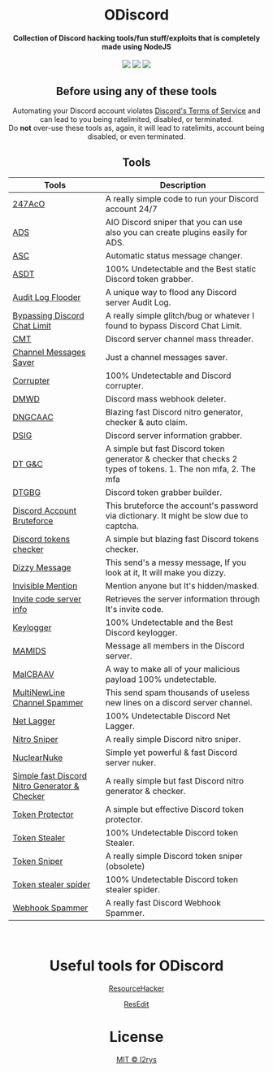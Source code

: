 <div align="center">
<h1>ODiscord</h1>
<h4>Collection of Discord hacking tools/fun stuff/exploits that is completely made using NodeJS</h4>
<p>
	<a href="https://github.com/I2rys/ODiscord/blob/main/LICENSE"><img src="https://img.shields.io/github/license/I2rys/ODiscord?style=flat-square"></img></a>
	<a href="https://github.com/I2rys/ODiscord/issues"><img src="https://img.shields.io/github/issues/I2rys/ODiscord.svg"></img></a>
	<a href="https://nodejs.org/"><img src="https://img.shields.io/badge/-Nodejs-green?style=flat-square&logo=Node.js"></img></a>
</p>

## Before using any of these tools
Automating your Discord account violates [Discord's Terms of Service](https://discord.com/tos) and can lead to you being ratelimited, disabled, or terminated.
<br>
Do **not** over-use these tools as, again, it will lead to ratelimits, account being disabled, or even terminated.

## Tools
| Tools                                                                                          	| Description                                                                                                   	|
|------------------------------------------------------------------------------------------------	|---------------------------------------------------------------------------------------------------------------	|
| [247AcO](247AcO)                                                                               	| A really simple code to run your Discord account 24/7                                                         	|
| [ADS](ADS)                                                                                     	| AIO Discord sniper that you can use also you can create plugins easily for ADS.                               	|
| [ASC](ASC)                                                                                     	| Automatic status message changer.                                                                             	|
| [ASDT](ASDT)                                                                                   	| 100% Undetectable and the Best static Discord token grabber.                                                  	|
| [Audit Log Flooder](Audit%20Log%20Flooder)                                                         	| A unique way to flood any Discord server Audit Log.                                                           	|
| [Bypassing Discord Chat Limit](Bypassing%20Discord%20Chat%20Limit)                                   	| A really simple glitch/bug or whatever I found to bypass Discord Chat Limit.                                  	|
| [CMT](CMT)                                                                                     	| Discord server channel mass threader.                                                                         	|
| [Channel Messages Saver](Channel%20Messages%20Saver)                                               	| Just a channel messages saver.                                                                                	|
| [Corrupter](Corrupter)                                                                         	| 100% Undetectable and Discord corrupter.                                                                      	|
| [DMWD](DMWD)                                                                                   	| Discord mass webhook deleter.                                                                                 	|
| [DNGCAAC](DNGCAAC)                                                                             	| Blazing fast Discord nitro generator, checker & auto claim.                                                   	|
| [DSIG](DSIG)                                                                                   	| Discord server information grabber.                                                                           	|
| [DT G&C](DT%20G&C)                                                                               	| A simple but fast Discord token generator & checker that checks 2 types of tokens. 1. The non mfa, 2. The mfa 	|
| [DTGBG](DTGBG)                                                                                 	| Discord token grabber builder.                                                                                	|
| [Discord Account Bruteforce](Discord%20Account%20Bruteforce)                                       	| This bruteforce the account's password via dictionary. It might be slow due to captcha.                       	|
| [Discord tokens checker](Discord%20tokens%20checker)                                               	| A simple but blazing fast Discord tokens checker.                                                             	|
| [Dizzy Message](Dizzy%20Message)                                                                 	| This send's a messy message, If you look at it, It will make you dizzy.                                       	|
| [Invisible Mention](Invisible%20Mention)                                                         	| Mention anyone but It's hidden/masked.                                                                        	|
| [Invite code server info](Invite%20code%20server%20info)                                             	| Retrieves the server information through It's invite code.                                                    	|
| [Keylogger](Keylogger)                                                                         	| 100% Undetectable and the Best Discord keylogger.                                                             	|
| [MAMIDS](MAMIDS)                                                                               	| Message all members in the Discord server.                                                                    	|
| [MalCBAAV](MalCBAAV)                                                                           	| A way to make all of your malicious payload 100% undetectable.                                                	|
| [MultiNewLine Channel Spammer](MultiNewLine%20Channel%20Spammer)                                   	| This send spam thousands of useless new lines on a discord server channel.                                    	|
| [Net Lagger](Net%20Lagger)                                                                       	| 100% Undetectable Discord Net Lagger.                                                                         	|
| [Nitro Sniper](Nitro%20Sniper)                                                                   	| A really simple Discord nitro sniper.                                                                         	|
| [NuclearNuke](NuclearNuke)                                                                     	| Simple yet powerful & fast Discord server nuker.                                                              	|
| [Simple fast Discord Nitro Generator & Checker](Simple%20fast%20Discord%20Nitro%20Generator%20&%20Checker) 	| A really simple but fast Discord nitro generator & checker.                                                   	|
| [Token Protector](Token%20Protector)                                                             	| A simple but effective Discord token protector.                                                               	|
| [Token Stealer](Token%20Stealer)                                                                 	| 100% Undetectable Discord token Stealer.                                                                      	|
| [Token Sniper](Token%20Sniper)                                                                   	| A really simple Discord token sniper (obsolete)                                                               	|
| [Token stealer spider](Token%20stealer%20spider)                                                   	| 100% Undetectable Discord token stealer spider.                                                               	|
| [Webhook Spammer](Webhook%20Spammer)                                                                              	| A really fast Discord Webhook Spammer.                                                                        	|
<br>

# Useful tools for ODiscord

[ResourceHacker](http://www.angusj.com/resourcehacker/)

[ResEdit](https://www.start64.com/index.php/64-bit-software/64bit-development/5701-resedit-64bit-version)

# License
[MIT © I2rys](https://github.com/I2rys/ODiscord/blob/main/LICENSE)
</div>
